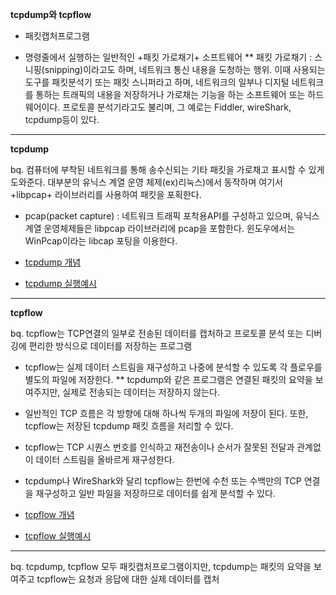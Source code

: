  **tcpdump와 tcpflow**

* 패킷캡처프로그램

* 명령줄에서 실행하는 일반적인 +패킷 가로채기+ 소프트웨어
** 패킷 가로채기 : 스니핑(snipping)이라고도 하며, 네트워크 통신 내용을 도청하는 행위. 이때 사용되는 도구를 패킷분석기 또는 패킷 스니퍼라고 하며,
네트워크의 일부나 디지털 네트워크를 통하는 트래픽의 내용을 저장하거나 가로채는 기능을 하는 소프트웨어 또는 하드웨어이다.
프로토콜 분석기라고도 불리며, 그 예로는 Fiddler, wireShark, tcpdump등이 있다.

---

**tcpdump**

bq. 컴퓨터에 부착된 네트워크를 통해 송수신되는 기타 패킷을 가로채고 표시할 수 있게 도와준다.
대부분의 유닉스 계열 운영 체제(ex)리눅스)에서 동작하며 여기서 +libpcap+ 라이브러리를 사용하여 패킷을 포획한다.
* pcap(packet capture) : 네트워크 트래픽 포착용API를 구성하고 있으며, 유닉스 계열 운영체제들은 libpcap 라이브러리에 pcap을 포함한다. 윈도우에서는 WinPcap이라는 libcap 포팅을 이용한다.

* [tcpdump 개념](:https://ko.wikipedia.org/wiki/Tcpdump)
* [tcpdump 실행예시](:https://zetawiki.com/wiki/%EB%A6%AC%EB%88%85%EC%8A%A4_tcpdump)

---

 **tcpflow**

bq. tcpflow는 TCP연결의 일부로 전송된 데이터를 캡처하고 프로토콜 분석 또는 디버깅에 편리한 방식으로 데이터를 저장하는 프로그램

* tcpflow는 실제 데이터 스트림을 재구성하고 나중에 분석할 수 있도록 각 플로우를 별도의 파일에 저장한다.
** tcpdump와 같은 프로그램은 연결된 패킷의 요약을 보여주지만, 실제로 전송되는 데이터는 저장하지 않는다.
* 일반적인 TCP 흐름은 각 방향에 대해 하나씩 두개의 파일에 저장이 된다. 또한, tcpflow는 저장된 tcpdump 패킷 흐름을 처리할 수 있다.
* tcpflow는 TCP 시퀀스 번호를 인식하고 재전송이나 순서가 잘못된 전달과 관계없이 데이터 스트림을 올바르게 재구성한다.
* tcpdump나 WireShark와 달리 tcpflow는 한번에 수천 또는 수백만의 TCP 연결을 재구성하고 일반 파일을 저장하므로 데이터를 쉽게 분석할 수 있다.

* [tcpflow 개념](http://manpages.ubuntu.com/manpages/artful/man1/tcpflow.1.html)
* [tcpflow 실행예시](:https://coderwall.com/p/58uhmg/watch-http-requests-on-any-port-with-tcpflow)
---

bq. tcpdump, tcpflow 모두 패킷캡처프로그램이지만, tcpdump는 패킷의 요약을 보여주고 tcpflow는 요청과 응답에 대한 실제 데이터를 캡처
